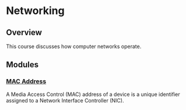 <!--PROPS
{
    "modules": [
        "./topics/networking/modules/mac-address"
    ]
}
-->
# Networking
## Overview
This course discusses how computer networks operate.
<!--MODULES_START-->
## Modules
### [MAC Address](./topics/networking/modules/mac-address)
A Media Access Control (MAC) address of a device is a unique identifier assigned to a Network Interface Controller (NIC).
<!--MODULES_END-->